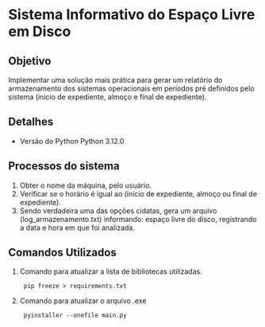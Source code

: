 # Sistema Informativo do Espaço Livre em Disco

## Objetivo
Implementar uma solução mais prática para gerar um relatório do armazenamento dos sistemas operacionais em períodos pré definidos pelo sistema (inicio de expediente, almoço e final de expediente).

## Detalhes

- Versão do Python
    Python 3.12.0

## Processos do sistema

1. Obter o nome da máquina, pelo usuário.
2. Verificar se o horário é igual ao (inicio de expediente, almoço ou final de expediente).
3. Sendo verdadeira uma das opções cidatas, gera um arquivo (log_armazenamento.txt) informando: espaço livre do disco, registrando a data e hora em que foi analizada.
## Comandos Utilizados

1. Comando para atualizar a lista de bibliotecas utilizadas.

        pip freeze > requirements.txt

2. Comando para atualizar o arquivo .exe
        
        pyinstaller --onefile main.py

